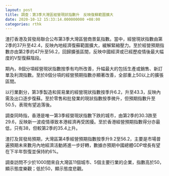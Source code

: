 ```yaml
---
layout: post
title: 調查：第3季大灣區經營現狀指數升　反映復蘇範圍擴大
date: 2020-10-12 15:33:14.000000000 +08:00
categories: rthk
---
```


渣打香港及貿發局聯合公布第3季大灣區營商景氣指數。當中，經營現狀指數由第2季的37升至42.4，反映內地經濟復蘇範圍擴大，緩解緊縮壓力。至於經營預期指數亦由第2季的47升至56.2，回歸擴張區間，反映中國經濟或已經歷疫情後最大幅度的V型復蘇階段。

期內，8個分項經營現狀指數按季有均所改善，升幅最大的包括生產或銷售、新訂單及利潤指數。至於8個分項的經營預期指數亦顯著改善，全部重上50以上的擴張區間。

以行業劃分，第3季製造和貿易業的經營現狀指數按季升6.2，升至43.3，反映內需及出口逐步復蘇。至於零售和批發業的現狀指數按季微升，但預期指數升至50.5，表現有望追落後。

調查同時指，香港是唯一第3季經營現狀指數下跌的城市，由第2季的30.3跌至29.6，反映新一波疫情導致本港經濟再受困擾。至於香港經營預期指數得分亦最低，只有38，但較第2季的35.4上升。

渣打及貿發局預期，大灣區第4季經營預期指數按季升9.2至56.2，主要是市場普遍預期未來數月內地經濟活動將進一步好轉，數據亦預期中國總體GDP增長有望在下半年恢復並保持約6%。

調查訪問不少於1000間來自大灣區11個城市、5個主要行業的企業，指數高於50，顯示態度樂觀；低於50，顯示態度悲觀。
